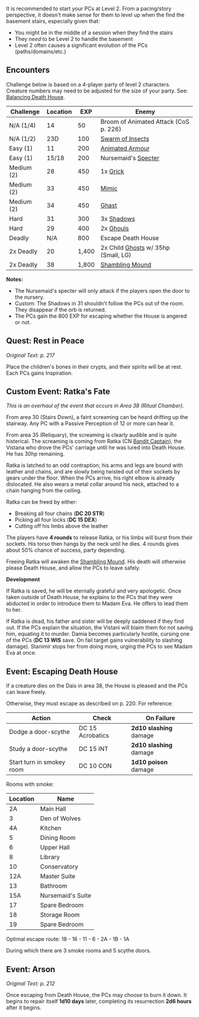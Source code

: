 It is recommended to start your PCs at Level 2. From a pacing/story perspective,
it doesn't make sense for them to level up when the find the basement stairs,
especially given that:

- You might be in the middle of a session when they find the stairs
- They *need* to be Level 2 to handle the basement
- Level 2 often causes a significant evolution of the PCs (paths/domains/etc.)

Encounters
----------

Challenge below is based on a 4-player party of level 2 characters. Creature
numbers may need to be adjusted for the size of your party. See: [Balancing
Death House](http://www.starwalkerstudios.com/blog/deathhouse).

Challenge | Location | EXP | Enemy
--------- | -------- | --- | -----
N/A (1/4) | 14  | 50 | Broom of Animated Attack (CoS p. 226)
N/A (1/2) | 23D | 100 | [Swarm of Insects](images/swarm-of-insects.png)
Easy (1) | 11 | 200 | [Animated Armour](images/animated-armour.png)
Easy (1) | 15/18 | 200 | Nursemaid's [Specter](images/specter.png)
Medium (2) | 28 | 450 | 1x [Grick](images/grick.png)
Medium (2) | 33 | 450 | [Mimic](images/mimic.png)
Medium (2) | 34 | 450 | [Ghast](images/ghast.png)
Hard | 31 | 300 | 3x [Shadows](images/shadow.png)
Hard | 29 | 400 | 2x [Ghouls](images/ghoul.png)
Deadly | N/A | 800 | Escape Death House
2x Deadly | 20 | 1,400 | 2x Child [Ghosts](images/ghost.png) w/ 35hp (Small, LG)
2x Deadly | 38 | 1,800 | [Shambling Mound](images/shambling-mound.png)

**Notes:**

- The Nursemaid's specter will only attack if the players open the door to
the nursery.
- Custom: The Shadows in 31 shouldn't follow the PCs out of the room. They
disappear if the orb is returned.
- The PCs gain the 800 EXP for escaping whether the House is angered or not.

Quest: Rest in Peace
--------------------

*Original Text: p. 217*

Place the children's bones in their crypts, and their spirits will be at
rest. Each PCs gains Inspiration.

Custom Event: Ratka's Fate
--------------------------

*This is an overhaul of the event that occurs in Area 38 (Ritual Chamber).*

From area 30 (Stairs Down), a faint screaming can be heard drifting up the
stairway. Any PC with a Passive Perception of 12 or more can hear it.

From area 35 (Reliquary), the screaming is clearly audible and is quite
histerical. The screaming is coming from Ratka (CN [Bandit
Captain](images/bandit-captain.png)), the Vistana who drove the PCs'
carriage until he was lured into Death House. He has 30hp remaining.

Ratka is latched to an odd contraption; his arms and legs are bound with
leather and chains, and are slowly being twisted out of their sockets by
gears under the floor. When the PCs arrive, his right elbow is already
dislocated. He also wears a metal collar around his neck, attached to a
chain hanging from the ceiling.

Ratka can be freed by either:

- Breaking all four chains (**DC 20 STR**)
- Picking all four locks (**DC 15 DEX**)
- Cutting off his limbs above the leather

The players have **4 rounds** to release Ratka, or his limbs will burst from
their sockets. His torso then hangs by the neck until he dies. 4 rounds
gives about 50% chance of success, party depending.

Freeing Ratka will awaken the [Shambling Mound](images/shambling-mound.png).
His death will otherwise please Death House, and allow the PCs to leave
safely.

**Development**

If Ratka is saved, he will be eternally grateful and very apologetic. Once
taken outside of Death House, he explains to the PCs that they were abducted
in order to introduce them to Madam Eva. He offers to lead them to her.

If Ratka is dead, his father and sister will be deeply saddened if they find
out. If the PCs explain the situation, the Vistani will blaim them for not
saving him, equating it to murder. Damia becomes particularly hostile,
cursing one of the PCs (**DC 13 WIS** save. On fail target gains
vulnerability to slashing damage). Stanimir stops her from doing more,
urging the PCs to see Madam Eva at once.

Event: Escaping Death House
---------------------------

If a creature dies on the Dais in area 38, the House is pleased and the PCs
can leave freely.

Otherwise, they must escape as described on p. 220. For reference:

Action | Check | On Failure
------ | ----- | ----------
Dodge a door-scythe | DC 15 Acrobatics | **2d10 slashing** damage
Study a door-scythe | DC 15 INT | **2d10 slashing** damage
Start turn in smokey room | DC 10 CON| **1d10 poison** damage

Rooms with smoke:

Location | Name
-------- | ----
2A | Main Hall
 3 | Den of Wolves
4A | Kitchen
 5 | Dining Room
 6 | Upper Hall
 8 | Library
10 | Conservatory
12A | Master Suite
13 | Bathroom
15A | Nursemaid's Suite
17 | Spare Bedroom
18 | Storage Room
19 | Spare Bedroom

Optimal escape route: 18 - 16 - 11 - 6 - 2A - 1B - 1A

During which there are 3 smoke rooms and 5 scythe doors.

Event: Arson
------------

*Original Text: p. 212*

Once escaping from Death House, the PCs may choose to burn it down. It
begins to repair itself **1d10 days** later, completing its resurrection
**2d6 hours** after it begins.
